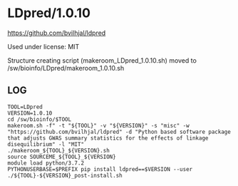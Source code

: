 LDpred/1.0.10
========================

<https://github.com/bvilhjal/ldpred>

Used under license:
MIT

Structure creating script (makeroom_LDpred_1.0.10.sh) moved to /sw/bioinfo/LDpred/makeroom_1.0.10.sh

LOG
---

    TOOL=LDpred
    VERSION=1.0.10
    cd /sw/bioinfo/$TOOL
    makeroom.sh -f" -t "${TOOL}" -v "${VERSION}" -s "misc" -w "https://github.com/bvilhjal/ldpred" -d "Python based software package that adjusts GWAS summary statistics for the effects of linkage disequilibrium" -l "MIT"
    ./makeroom_${TOOL}_${VERSION}.sh
    source SOURCEME_${TOOL}_${VERSION}
    module load python/3.7.2
    PYTHONUSERBASE=$PREFIX pip install ldpred==$VERSION --user
    ./${TOOL}-${VERSION}_post-install.sh
